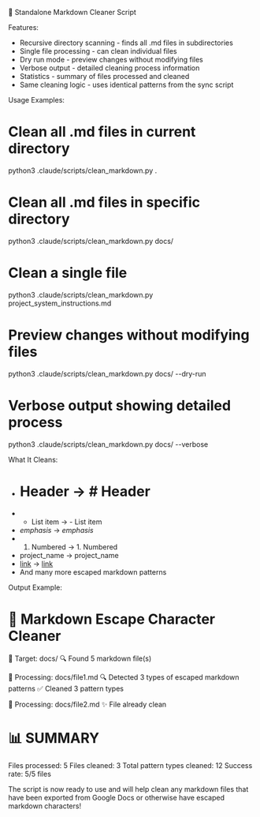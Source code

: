   🧹 Standalone Markdown Cleaner Script

  Features:

  - Recursive directory scanning - finds all .md files in subdirectories
  - Single file processing - can clean individual files
  - Dry run mode - preview changes without modifying files
  - Verbose output - detailed cleaning process information
  - Statistics - summary of files processed and cleaned
  - Same cleaning logic - uses identical patterns from the sync script

  Usage Examples:

  # Clean all .md files in current directory
  python3 .claude/scripts/clean_markdown.py .

  # Clean all .md files in specific directory
  python3 .claude/scripts/clean_markdown.py docs/

  # Clean a single file
  python3 .claude/scripts/clean_markdown.py project_system_instructions.md

  # Preview changes without modifying files
  python3 .claude/scripts/clean_markdown.py docs/ --dry-run

  # Verbose output showing detailed process
  python3 .claude/scripts/clean_markdown.py docs/ --verbose

  What It Cleans:

  - # Header → # Header
  - - List item → - List item
  - *emphasis* → *emphasis*
  - 1. Numbered → 1. Numbered
  - project_name → project_name
  - [link](url) → [link](url)
  - And many more escaped markdown patterns

  Output Example:

  🧹 Markdown Escape Character Cleaner
  ==================================================
  📁 Target: docs/
  🔍 Found 5 markdown file(s)

  📄 Processing: docs/file1.md
     🔍 Detected 3 types of escaped markdown patterns
     ✅ Cleaned 3 pattern types

  📄 Processing: docs/file2.md
     ✨ File already clean

  📊 SUMMARY
  ==================================================
  Files processed: 5
  Files cleaned: 3
  Total pattern types cleaned: 12
  Success rate: 5/5 files

  The script is now ready to use and will help clean any markdown files that have
  been exported from Google Docs or otherwise have escaped markdown characters!